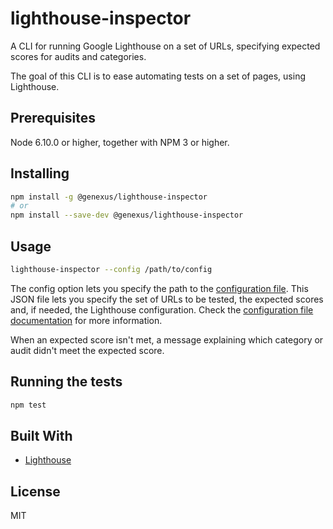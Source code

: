# lighthouse-inspector

A CLI for running Google Lighthouse on a set of URLs, specifying expected scores for audits and categories.

The goal of this CLI is to ease automating tests on a set of pages, using Lighthouse.

## Prerequisites

Node 6.10.0 or higher, together with NPM 3 or higher.

## Installing

```sh
npm install -g @genexus/lighthouse-inspector
# or
npm install --save-dev @genexus/lighthouse-inspector
```

## Usage

```sh
lighthouse-inspector --config /path/to/config
```

The config option lets you specify the path to the [configuration file](docs/configuration.md). This JSON file lets you specify the set of URLs to be tested, the expected scores and, if needed, the Lighthouse configuration. Check the [configuration file documentation](docs/configuration.md) for more information.

When an expected score isn't met, a message explaining which category or audit didn't meet the expected score.

## Running the tests

```sh
npm test
```

## Built With

* [Lighthouse](https://github.com/GoogleChrome/lighthouse)

## License

MIT
